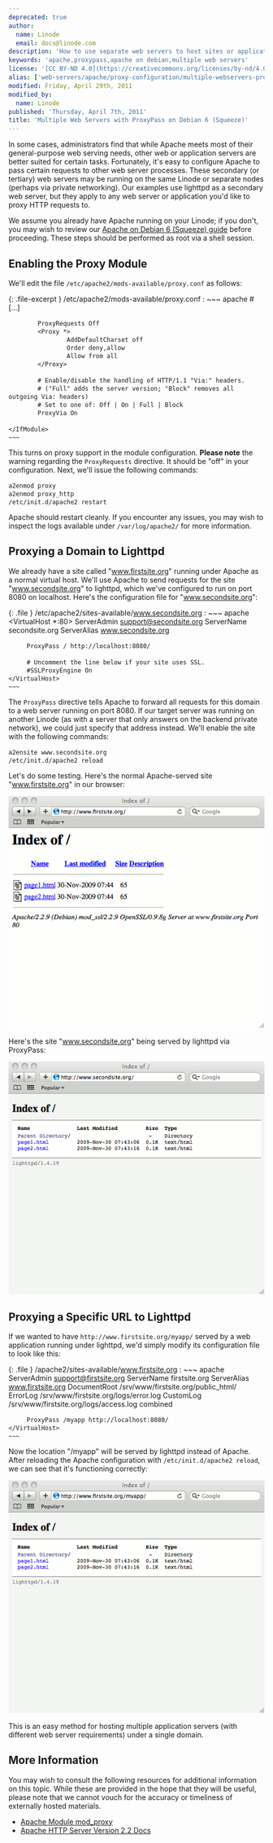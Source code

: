 ```yaml
---
deprecated: true
author:
  name: Linode
  email: docs@linode.com
description: 'How to use separate web servers to host sites or applications using ProxyPass with Apache.'
keywords: 'apache,proxypass,apache on debian,multiple web servers'
license: '[CC BY-ND 4.0](https://creativecommons.org/licenses/by-nd/4.0)'
alias: ['web-servers/apache/proxy-configuration/multiple-webservers-proxypass-debian-6-squeeze/']
modified: Friday, April 29th, 2011
modified_by:
  name: Linode
published: 'Thursday, April 7th, 2011'
title: 'Multiple Web Servers with ProxyPass on Debian 6 (Squeeze)'
---
```


In some cases, administrators find that while Apache meets most of their general-purpose web serving needs, other web or application servers are better suited for certain tasks. Fortunately, it's easy to configure Apache to pass certain requests to other web server processes. These secondary (or tertiary) web servers may be running on the same Linode or separate nodes (perhaps via private networking). Our examples use lighttpd as a secondary web server, but they apply to any web server or application you'd like to proxy HTTP requests to.

We assume you already have Apache running on your Linode; if you don't, you may wish to review our [Apache on Debian 6 (Squeeze) guide](/content/web-servers/apache/installation/debian-6-squeeze) before proceeding. These steps should be performed as root via a shell session.

Enabling the Proxy Module
-------------------------

We'll edit the file `/etc/apache2/mods-available/proxy.conf` as follows:

{: .file-excerpt }
/etc/apache2/mods-available/proxy.conf
:   ~~~ apache
    <IfModule mod_proxy.c>
            # [...]

            ProxyRequests Off
            <Proxy *>
                    AddDefaultCharset off
                    Order deny,allow
                    Allow from all
            </Proxy>

            # Enable/disable the handling of HTTP/1.1 "Via:" headers.
            # ("Full" adds the server version; "Block" removes all outgoing Via: headers)
            # Set to one of: Off | On | Full | Block
            ProxyVia On

    </IfModule>
    ~~~

This turns on proxy support in the module configuration. **Please note** the warning regarding the `ProxyRequests` directive. It should be "off" in your configuration. Next, we'll issue the following commands:

    a2enmod proxy
    a2enmod proxy_http
    /etc/init.d/apache2 restart

Apache should restart cleanly. If you encounter any issues, you may wish to inspect the logs available under `/var/log/apache2/` for more information.

Proxying a Domain to Lighttpd
-----------------------------

We already have a site called "www.firstsite.org" running under Apache as a normal virtual host. We'll use Apache to send requests for the site "www.secondsite.org" to lighttpd, which we've configured to run on port 8080 on localhost. Here's the configuration file for "www.secondsite.org":

{: .file }
/etc/apache2/sites-available/www.secondsite.org
:   ~~~ apache
    <VirtualHost *:80>
         ServerAdmin support@secondsite.org
         ServerName secondsite.org
         ServerAlias www.secondsite.org

         ProxyPass / http://localhost:8080/

         # Uncomment the line below if your site uses SSL.
         #SSLProxyEngine On
    </VirtualHost>
    ~~~

The `ProxyPass` directive tells Apache to forward all requests for this domain to a web server running on port 8080. If our target server was running on another Linode (as with a server that only answers on the backend private network), we could just specify that address instead. We'll enable the site with the following commands:

    a2ensite www.secondsite.org
    /etc/init.d/apache2 reload

Let's do some testing. Here's the normal Apache-served site "www.firstsite.org" in our browser:

[![Website running under Apache on Debian 6 (Squeeze).](/content/assets/196-proxypass-apache-site.png)](/content/assets/196-proxypass-apache-site.png)

Here's the site "www.secondsite.org" being served by lighttpd via ProxyPass:

[![Website running under Lighttpd on Debian 6 (Squeeze).](/content/assets/197-proxypass-lighttpd-site.png)](/content/assets/197-proxypass-lighttpd-site.png)

Proxying a Specific URL to Lighttpd
-----------------------------------

If we wanted to have `http://www.firstsite.org/myapp/` served by a web application running under lighttpd, we'd simply modify its configuration file to look like this:

{: .file }
/apache2/sites-available/www.firstsite.org
:   ~~~ apache
    <VirtualHost firstsite.org:80>
         ServerAdmin support@firstsite.org
         ServerName firstsite.org
         ServerAlias www.firstsite.org
         DocumentRoot /srv/www/firstsite.org/public_html/
         ErrorLog /srv/www/firstsite.org/logs/error.log
         CustomLog /srv/www/firstsite.org/logs/access.log combined

         ProxyPass /myapp http://localhost:8080/
    </VirtualHost>
    ~~~

Now the location "/myapp" will be served by lighttpd instead of Apache. After reloading the Apache configuration with `/etc/init.d/apache2 reload`, we can see that it's functioning correctly:

[![Web application running under a directory via lighttpd on Debian 6 (Squeeze).](/content/assets/198-proxypass-lighttpd-directory.png)](/content/assets/198-proxypass-lighttpd-directory.png)

This is an easy method for hosting multiple application servers (with different web server requirements) under a single domain.

More Information
----------------

You may wish to consult the following resources for additional information on this topic. While these are provided in the hope that they will be useful, please note that we cannot vouch for the accuracy or timeliness of externally hosted materials.

- [Apache Module mod\_proxy](http://httpd.apache.org/content/2.2/mod/mod_proxy.html)
- [Apache HTTP Server Version 2.2 Docs](http://httpd.apache.org/content/2.2/)



